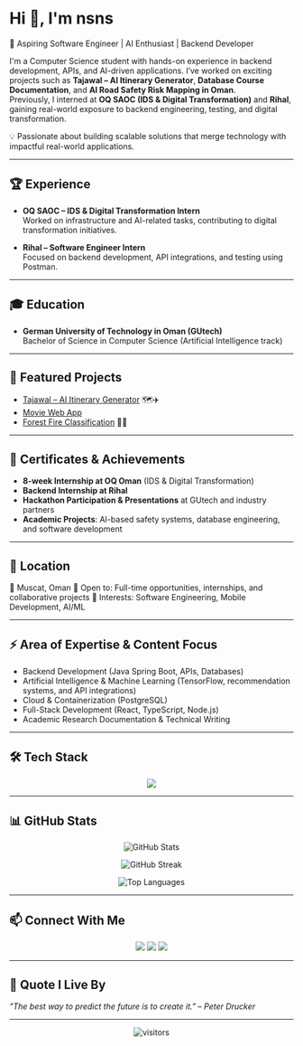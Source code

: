 # Hi 👋, I'm nsns

🚀 Aspiring Software Engineer | AI Enthusiast | Backend Developer  

I'm a Computer Science student with hands-on experience in backend development, APIs, and AI-driven applications. I’ve worked on exciting projects such as **Tajawal – AI Itinerary Generator**, **Database Course Documentation**, and **AI Road Safety Risk Mapping in Oman**.  
Previously, I interned at **OQ SAOC (IDS & Digital Transformation)** and **Rihal**, gaining real-world exposure to backend engineering, testing, and digital transformation.  

💡 Passionate about building scalable solutions that merge technology with impactful real-world applications.  

---

## 🏆 Experience

- **OQ SAOC – IDS & Digital Transformation Intern**  
  Worked on infrastructure and AI-related tasks, contributing to digital transformation initiatives.  

- **Rihal – Software Engineer Intern**  
  Focused on backend development, API integrations, and testing using Postman.  

---

## 🎓 Education

- **German University of Technology in Oman (GUtech)**  
  Bachelor of Science in Computer Science (Artificial Intelligence track)  

---

## 🌟 Featured Projects

- [Tajawal – AI Itinerary Generator](https://github.com/moodyminji/Automated-Travel-Itinerary-Generator-SparkToCode-Project) 🗺️✈️  
- [Movie Web App](https://github.com/n4er/react-movie-app)
- [Forest Fire Classification](https://github.com/nsns/Forest-Fire-ML) 🌲🔥  

---

## 📜 Certificates & Achievements

- **8-week Internship at OQ Oman** (IDS & Digital Transformation)  
- **Backend Internship at Rihal**  
- **Hackathon Participation & Presentations** at GUtech and industry partners  
- **Academic Projects**: AI-based safety systems, database engineering, and software development  

---

## 📍 Location

📌 Muscat, Oman
🚀 Open to: Full-time opportunities, internships, and collaborative projects
🎯 Interests: Software Engineering, Mobile Development, AI/ML

---

## ⚡ Area of Expertise & Content Focus

- Backend Development (Java Spring Boot, APIs, Databases)  
- Artificial Intelligence & Machine Learning (TensorFlow, recommendation systems, and API integrations)
- Cloud & Containerization (PostgreSQL)  
- Full-Stack Development (React, TypeScript, Node.js)  
- Academic Research Documentation & Technical Writing  

---

## 🛠️ Tech Stack

<p align="center">
  <img src="https://skillicons.dev/icons?i=java,spring,postgresql,docker,react,js,ts,html,css,python,git,github,idea,vscode" />
</p>

---

## 📊 GitHub Stats

<p align="center">
  <img src="https://github-readme-stats.vercel.app/api?username=n4er&show_icons=true&theme=tokyonight" alt="GitHub Stats" />
</p>

<p align="center">
  <img src="https://github-readme-streak-stats.herokuapp.com/?user=n4er&theme=tokyonight" alt="GitHub Streak" />
</p>

<p align="center">
  <img src="https://github-readme-stats.vercel.app/api/top-langs/?username=n4er&layout=compact&theme=tokyonight" alt="Top Languages" />
</p>

---

## 📫 Connect With Me

<p align="center">
  <a href="https://www.linkedin.com/in/nasser-almusalhi/"><img src="https://img.shields.io/badge/-LinkedIn-blue?style=flat-square&logo=linkedin" /></a>
  <a href="https://github.com/n4er"><img src="https://img.shields.io/badge/-GitHub-black?style=flat-square&logo=github" /></a>
  <a href="mailto:nasser432243@gmail.com"><img src="https://img.shields.io/badge/-Email-red?style=flat-square&logo=gmail&logoColor=white" /></a>
</p>

---

## 💬 Quote I Live By

*"The best way to predict the future is to create it." – Peter Drucker*  

---

<p align="center">
  <img src="https://visitor-badge.laobi.icu/badge?page_id=nsns.nsns" alt="visitors"/>
</p>
